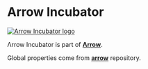 # Arrow Incubator

[![Arrow Incubator logo](https://raw.githubusercontent.com/arrow-kt/arrow/main/arrow-site/docs/img/incubator/arrow-incubator-brand-sidebar.svg?sanitize=true)](https://arrow-kt.io)

Λrrow Incubator is part of [**Λrrow**](https://arrow-kt.io).

Global properties come from [**arrow**](https://github.com/arrow-kt/arrow) repository.
